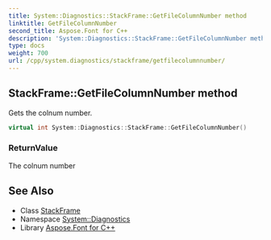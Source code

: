```yaml
---
title: System::Diagnostics::StackFrame::GetFileColumnNumber method
linktitle: GetFileColumnNumber
second_title: Aspose.Font for C++
description: 'System::Diagnostics::StackFrame::GetFileColumnNumber method. Gets the colnum number in C++.'
type: docs
weight: 700
url: /cpp/system.diagnostics/stackframe/getfilecolumnnumber/
---
```

## StackFrame::GetFileColumnNumber method


Gets the colnum number.

```cpp
virtual int System::Diagnostics::StackFrame::GetFileColumnNumber()
```


### ReturnValue

The colnum number

## See Also

* Class [StackFrame](../)
* Namespace [System::Diagnostics](../../)
* Library [Aspose.Font for C++](../../../)
